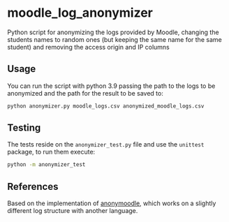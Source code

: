 # moodle_log_anonymizer

Python script for anonymizing the logs provided by Moodle, changing the students names to random ones (but keeping the same name for the same student) and removing the access origin and IP columns

## Usage

You can run the script with python 3.9 passing the path to the logs to be anonymized and the path for the result to be saved to:

```bash
python anonymizer.py moodle_logs.csv anonymized_moodle_logs.csv
```

## Testing

The tests reside on the `anonymizer_test.py` file and use the `unittest` package, to run them execute:

```bash
python -m anonymizer_test
```

## References

Based on the implementation of [anonymoodle](https://github.com/alfonsodelavega/anonymoodle), which works on a slightly different log structure with another language.
